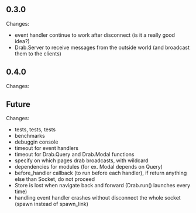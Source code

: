 ## 0.3.0
Changes:
* event handler continue to work after disconnect (is it a really good idea?)
* Drab.Server to receive messages from the outside world (and broadcast them to the clients)

## 0.4.0
Changes:

## Future
Changes:
* tests, tests, tests
* benchmarks
* debuggin console
* timeout for event handlers
* timeout for Drab.Query and Drab.Modal functions
* specify on which pages drab broadcasts, with wildcard
* dependencies for modules (for ex. Modal depends on Query)
* before_handler callback (to run before each handler), if return anything else than Socket, do not proceed
* Store is lost when navigate back and forward (Drab.run() launches every time)
* handling event handler crashes without disconnect the whole socket (spawn instead of spawn_link)
